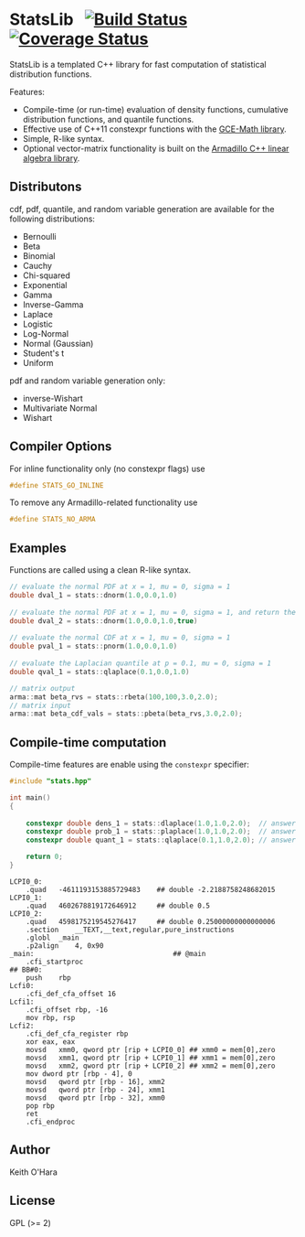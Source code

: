 # StatsLib &nbsp; [![Build Status](https://travis-ci.org/kthohr/stats.svg?branch=master)](https://travis-ci.org/kthohr/stats) [![Coverage Status](https://codecov.io/github/kthohr/stats/coverage.svg?branch=master)](https://codecov.io/github/kthohr/stats?branch=master)

StatsLib is a templated C++ library for fast computation of statistical distribution functions.

Features:
* Compile-time (or run-time) evaluation of density functions, cumulative distribution functions, and quantile functions.
* Effective use of C++11 constexpr functions with the [GCE-Math library](https://github.com/kthohr/gcem).
* Simple, R-like syntax.
* Optional vector-matrix functionality is built on the [Armadillo C++ linear algebra library](http://arma.sourceforge.net/).

## Distributons

cdf, pdf, quantile, and random variable generation are available for the following distributions:

* Bernoulli
* Beta
* Binomial
* Cauchy
* Chi-squared
* Exponential
* Gamma
* Inverse-Gamma
* Laplace
* Logistic
* Log-Normal
* Normal (Gaussian)
* Student's t
* Uniform

pdf and random variable generation only:

* inverse-Wishart
* Multivariate Normal
* Wishart

## Compiler Options

For inline functionality only (no constexpr flags) use
```cpp
#define STATS_GO_INLINE
```

To remove any Armadillo-related functionality use
```cpp
#define STATS_NO_ARMA
```

## Examples

Functions are called using a clean R-like syntax.

```cpp
// evaluate the normal PDF at x = 1, mu = 0, sigma = 1
double dval_1 = stats::dnorm(1.0,0.0,1.0)
 
// evaluate the normal PDF at x = 1, mu = 0, sigma = 1, and return the log value
double dval_2 = stats::dnorm(1.0,0.0,1.0,true)
 
// evaluate the normal CDF at x = 1, mu = 0, sigma = 1
double pval_1 = stats::pnorm(1.0,0.0,1.0)
 
// evaluate the Laplacian quantile at p = 0.1, mu = 0, sigma = 1
double qval_1 = stats::qlaplace(0.1,0.0,1.0)

// matrix output
arma::mat beta_rvs = stats::rbeta(100,100,3.0,2.0);
// matrix input
arma::mat beta_cdf_vals = stats::pbeta(beta_rvs,3.0,2.0);
```

## Compile-time computation

Compile-time features are enable using the ```constexpr``` specifier:
```cpp
#include "stats.hpp"

int main()
{
    
    constexpr double dens_1 = stats::dlaplace(1.0,1.0,2.0);  // answer = 0.25
    constexpr double prob_1 = stats::plaplace(1.0,1.0,2.0);  // answer = 0.5
    constexpr double quant_1 = stats::qlaplace(0.1,1.0,2.0); // answer = -2.218875...

    return 0;
}
```

```assembly
LCPI0_0:
	.quad	-4611193153885729483    ## double -2.2188758248682015
LCPI0_1:
	.quad	4602678819172646912     ## double 0.5
LCPI0_2:
	.quad	4598175219545276417     ## double 0.25000000000000006
	.section	__TEXT,__text,regular,pure_instructions
	.globl	_main
	.p2align	4, 0x90
_main:                                  ## @main
	.cfi_startproc
## BB#0:
	push	rbp
Lcfi0:
	.cfi_def_cfa_offset 16
Lcfi1:
	.cfi_offset rbp, -16
	mov	rbp, rsp
Lcfi2:
	.cfi_def_cfa_register rbp
	xor	eax, eax
	movsd	xmm0, qword ptr [rip + LCPI0_0] ## xmm0 = mem[0],zero
	movsd	xmm1, qword ptr [rip + LCPI0_1] ## xmm1 = mem[0],zero
	movsd	xmm2, qword ptr [rip + LCPI0_2] ## xmm2 = mem[0],zero
	mov	dword ptr [rbp - 4], 0
	movsd	qword ptr [rbp - 16], xmm2
	movsd	qword ptr [rbp - 24], xmm1
	movsd	qword ptr [rbp - 32], xmm0
	pop	rbp
	ret
	.cfi_endproc
```

## Author

Keith O'Hara

## License

GPL (>= 2)
